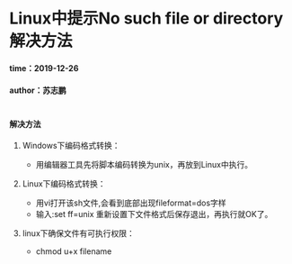# Linux中提示No such file or directory解决方法
#### time：2019-12-26  
#### author：苏志鹏
#

#### 解决方法

1. Windows下编码格式转换：

    + 用编辑器工具先将脚本编码转换为unix，再放到Linux中执行。

2. Linux下编码格式转换：

    + 用vi打开该sh文件,会看到底部出现fileformat=dos字样
    + 输入:set ff=unix  重新设置下文件格式后保存退出，再执行就OK了。

3. linux下确保文件有可执行权限：

    + chmod u+x filename 